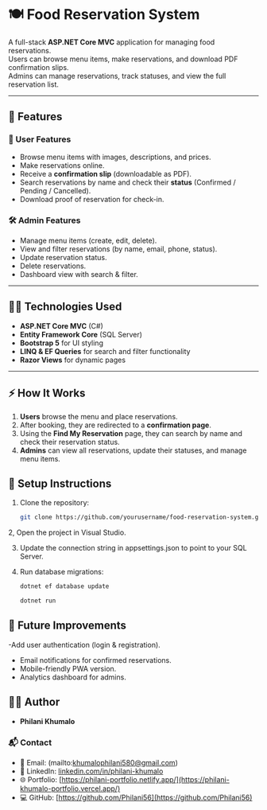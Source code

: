 # 🍽️ Food Reservation System

A full-stack **ASP.NET Core MVC** application for managing food reservations.  
Users can browse menu items, make reservations, and download PDF confirmation slips.  
Admins can manage reservations, track statuses, and view the full reservation list.

---

## 🚀 Features

### 👤 User Features
- Browse menu items with images, descriptions, and prices.
- Make reservations online.
- Receive a **confirmation slip** (downloadable as PDF).
- Search reservations by name and check their **status** (Confirmed / Pending / Cancelled).
- Download proof of reservation for check-in.

### 🛠️ Admin Features
- Manage menu items (create, edit, delete).
- View and filter reservations (by name, email, phone, status).
- Update reservation status.
- Delete reservations.
- Dashboard view with search & filter.

---

## 🧑‍💻 Technologies Used
- **ASP.NET Core MVC** (C#)
- **Entity Framework Core** (SQL Server)
- **Bootstrap 5** for UI styling
- **LINQ & EF Queries** for search and filter functionality
- **Razor Views** for dynamic pages

---

## ⚡ How It Works
1. **Users** browse the menu and place reservations.  
2. After booking, they are redirected to a **confirmation page**.  
4. Using the **Find My Reservation** page, they can search by name and check their reservation status.  
5. **Admins** can view all reservations, update their statuses, and manage menu items.

## 🔑 Setup Instructions
1. Clone the repository:
   ```bash
   git clone https://github.com/yourusername/food-reservation-system.git
   ```
2, Open the project in Visual Studio.

3. Update the connection string in appsettings.json to point to your SQL Server.

4. Run database migrations:

   ```bash
   dotnet ef database update
   ```

   ```bash
   dotnet run
   ```

## 🎯 Future Improvements
-Add user authentication (login & registration).
- Email notifications for confirmed reservations.
- Mobile-friendly PWA version.
- Analytics dashboard for admins.

## 👨‍💻 Author
- **Philani Khumalo**

### 📬 Contact
- 📧 Email: (mailto:khumalophilani580@gmail.com)  
- 💼 LinkedIn: [linkedin.com/in/philani-khumalo](https://www.linkedin.com/in/nhlakanipho-philani-khumalo-679726224/)  
- 🌐 Portfolio: [https://philani-portfolio.netlify.app/](https://philani-khumalo-portfolio.vercel.app/)  
- 💻 GitHub: [https://github.com/Philani56](https://github.com/Philani56)  

